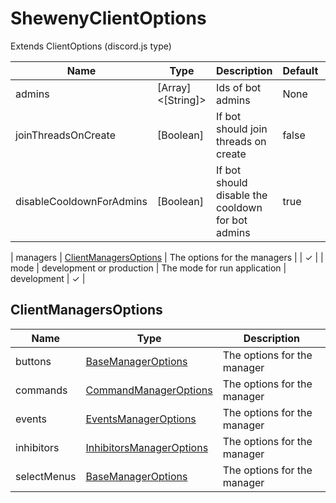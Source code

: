 # ShewenyClientOptions

Extends ClientOptions (discord.js type)

| Name                     | Type              | Description                                       | Default | Optional |
| ------------------------ | ----------------- | ------------------------------------------------- | ------- | -------- |
| admins                   | [Array]<[String]> | Ids of bot admins                                 | None    | ✓        |
| joinThreadsOnCreate      | [Boolean]         | If bot should join threads on create              | false   | ✓        |
| disableCooldownForAdmins | [Boolean]         | If bot should disable the cooldown for bot admins | true    | ✓        |

| managers | [ClientManagersOptions](#clientmanagersoptions) | The options for the managers | | ✓ |
| mode | development or production | The mode for run application | development | ✓ |

## ClientManagersOptions

| Name        | Type                                                                     | Description                 |
| ----------- | ------------------------------------------------------------------------ | --------------------------- |
| buttons     | [BaseManagerOptions](./ManagerOptions.md#basemanageroptions)             | The options for the manager |
| commands    | [CommandManagerOptions](./ManagerOptions.md#commandsmanageroptions)      | The options for the manager |
| events      | [EventsManagerOptions](./ManagerOptions.md#eventsmanageroptions)         | The options for the manager |
| inhibitors  | [InhibitorsManagerOptions](./ManagerOptions.md#inhibitorsmanageroptions) | The options for the manager |
| selectMenus | [BaseManagerOptions](./ManagerOptions.md#basemanageroptions)             | The options for the manager |
